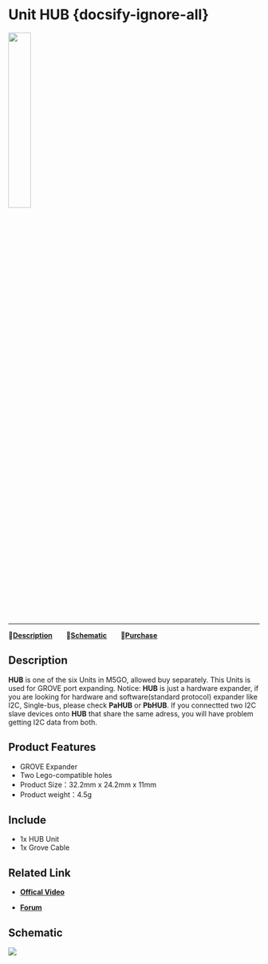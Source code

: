 # Unit HUB {docsify-ignore-all}

<img src="assets/img/product_pics/unit/M5GO_Unit_hub.png" width="30%" height="30%">

***

:memo:**[Description](#Description)**&nbsp;&nbsp;&nbsp;&nbsp;&nbsp;&nbsp; :electric_plug:**[Schematic](#Schematic)** &nbsp;&nbsp;&nbsp;&nbsp;&nbsp;&nbsp;🛒**[Purchase](https://m5stack.com/collections/m5-unit/products/mini-hub-module)**

## Description

**HUB** is one of the six Units in M5GO, allowed buy separately. This Units is used for GROVE port expanding.
Notice: **HUB** is just a hardware expander, if you are looking for hardware and software(standard protocol) expander like I2C, Single-bus, please check **PaHUB** or **PbHUB**. If you connectted two I2C slave devices onto **HUB** that share the same adress, you will have problem getting I2C data from both.

## Product Features

- GROVE Expander
- Two Lego-compatible holes
- Product Size：32.2mm x 24.2mm x 11mm
- Product weight：4.5g

## Include

- 1x HUB Unit
- 1x Grove Cable

## Related Link

- **[Offical Video](https://www.youtube.com/channel/UCozgFVglWYQXbvTmGyS739w)**

- **[Forum](http://forum.m5stack.com/)**

## Schematic

<img src="assets/img/product_pics/unit/hub_sch.JPG">
